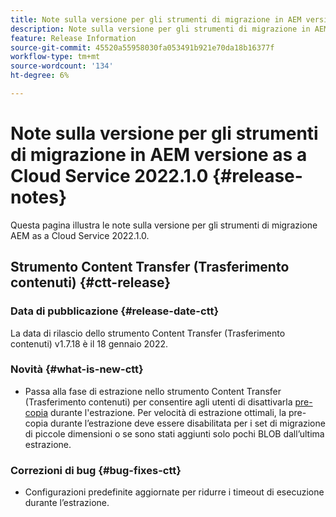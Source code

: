```yaml
---
title: Note sulla versione per gli strumenti di migrazione in AEM versione as a Cloud Service 2022.1.0
description: Note sulla versione per gli strumenti di migrazione in AEM versione as a Cloud Service 2022.1.0
feature: Release Information
source-git-commit: 45520a55958030fa053491b921e70da18b16377f
workflow-type: tm+mt
source-wordcount: '134'
ht-degree: 6%

---
```



# Note sulla versione per gli strumenti di migrazione in AEM versione as a Cloud Service 2022.1.0 {#release-notes}

Questa pagina illustra le note sulla versione per gli strumenti di migrazione AEM as a Cloud Service 2022.1.0.

## Strumento Content Transfer (Trasferimento contenuti)  {#ctt-release}

### Data di pubblicazione {#release-date-ctt}

La data di rilascio dello strumento Content Transfer (Trasferimento contenuti) v1.7.18 è il 18 gennaio 2022.

### Novità {#what-is-new-ctt}

* Passa alla fase di estrazione nello strumento Content Transfer (Trasferimento contenuti) per consentire agli utenti di disattivarla [pre-copia](https://experienceleague.adobe.com/docs/experience-manager-cloud-service/moving/cloud-migration/content-transfer-tool/handling-large-content-repositories.html?lang=en) durante l&#39;estrazione. Per velocità di estrazione ottimali, la pre-copia durante l’estrazione deve essere disabilitata per i set di migrazione di piccole dimensioni o se sono stati aggiunti solo pochi BLOB dall’ultima estrazione.

### Correzioni di bug {#bug-fixes-ctt}

* Configurazioni predefinite aggiornate per ridurre i timeout di esecuzione durante l’estrazione.


